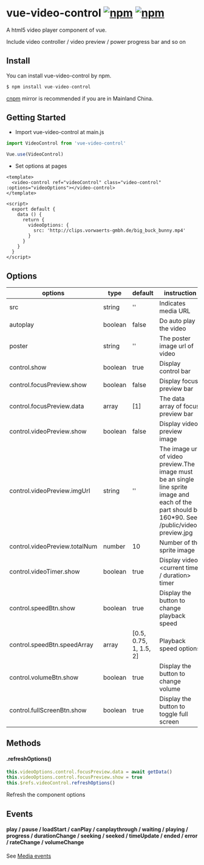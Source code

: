 vue-video-control [![npm](https://img.shields.io/npm/v/vue-video-control)](https://www.npmjs.com/package/vue-video-control) [![npm](https://img.shields.io/npm/l/vue-video-control)](https://www.npmjs.com/package/vue-video-control)
======

A html5 video player component of vue. 

Include video controller / video preview / power progress bar and so on

## Install

You can install vue-video-control by npm.

```javascript
$ npm install vue-video-control
```
[cnpm](https://github.com/cnpm/cnpm) mirror is recommended if you are in Mainland China.

## Getting Started

* Import vue-video-control at main.js

```js
import VideoControl from 'vue-video-control'

Vue.use(VideoControl)
```

* Set options at pages

```vue
<template>
  <video-control ref="videoControl" class="video-control" :options="videoOptions"></video-control>
</template>

<script>
  export default {
    data () {
      return {
        videoOptions: {
          src: 'http://clips.vorwaerts-gmbh.de/big_buck_bunny.mp4'
        }
      }
    }
  }
</script>
```

## Options

| options                        | type     | default                | instruction
| --------                       | -----    | -----                  | -----
| src                            | string   | ''                     | Indicates media URL
| autoplay                       | boolean  | false                  | Do auto play the video
| poster                         | string   | ''                     | The poster image url of video
| control.show                   | boolean  | true                   | Display control bar
| control.focusPreview.show      | boolean  | false                  | Display focus preview bar
| control.focusPreview.data      | array    | [1]                    | The data array of focus preview bar 
| control.videoPreview.show      | boolean  | false                  | Display video preview image
| control.videoPreview.imgUrl    | string   | ''                     | The image url of video preview.The image must be an single line sprite image and each of the part should be 160*90. See /public/video-preview.jpg 
| control.videoPreview.totalNum  | number   | 10                     | Number of the sprite image 
| control.videoTimer.show        | boolean  | true                   | Display video <current time / duration> timer 
| control.speedBtn.show          | boolean  | true                   | Display the button to change playback speed
| control.speedBtn.speedArray    | array    | [0.5, 0.75, 1, 1.5, 2] | Playback speed options
| control.volumeBtn.show         | boolean  | true                   | Display the button to change volume
| control.fullScreenBtn.show     | boolean  | true                   | Display the button to toggle full screen

## Methods

#### .refreshOptions()
```js
this.videoOptions.control.focusPreview.data = await getData()
this.videoOptions.control.focusPreview.show = true
this.$refs.videoControl.refreshOptions()
```
Refresh the component options

## Events

#### play / pause / loadStart / canPlay / canplaythrough / waiting / playing / progress / durationChange / seeking / seeked / timeUpdate / ended / error / rateChange / volumeChange
See [Media events](https://developer.mozilla.org/en-US/docs/Web/Guide/Events/Media_events)
